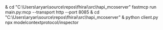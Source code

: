 & cd "C:\Users\aryan\source\repos\fhirai\src\hapi_mcoserver" 
 fastmcp run main.py:mcp --transport http --port 8085
& cd "C:\Users\aryan\source\repos\fhirai\src\hapi_mcoserver" & python client.py
npx modelcontextprotocol/inspector